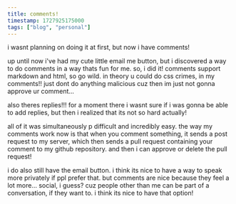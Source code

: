 ```yaml
---
title: comments!
timestamp: 1727925175000
tags: ["blog", "personal"]
---
```

i wasnt planning on doing it at first, but now i have comments!

up until now i've had my cute little email me button, but i discovered a way to do comments in a way thats fun for me. so, i did it! comments support markdown and html, so go wild. in theory u could do css crimes, in my comments!! just dont do anything malicious cuz then im just not gonna approve ur comment... 

also theres replies!!! for a moment there i wasnt sure if i was gonna be able to add replies, but then i realized that its not so hard actually!

all of it was simultaneously p difficult and incredibly easy. the way my comments work now is that when you comment something, it sends a post request to my server, which then sends a pull request containing your comment to my github repository. and then i can approve or delete the pull request!

i do also still have the email button. i think its nice to have a way to speak more privately if ppl prefer that. but comments are nice because they feel a lot more... social, i guess? cuz people other than me can be part of a conversation, if they want to. i think its nice to have that option!